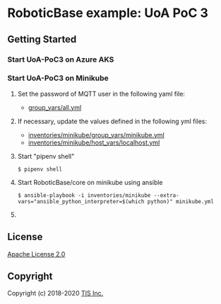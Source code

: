 # RoboticBase example: UoA PoC 3


## Getting Started
### Start UoA-PoC3 on Azure AKS

### Start UoA-PoC3 on Minikube
1. Set the password of MQTT user in the following yaml file:
    * [group\_vars/all.yml](ansible/group_vars/all.yml)
1. If necessary, update the values defined in the following yml files:
    * [inventories/minikube/group\_vars/minikube.yml](ansible/inventories/minikube/group_vars/minikube.yml)
    * [inventories/minikube/host\_vars/localhost.yml](ansible/inventories/minikube/host_vars/localhost.yml)
1. Start "pipenv shell"

    ```
    $ pipenv shell
    ```
1. Start RoboticBase/core on minikube using ansible

    ```
    $ ansible-playbook -i inventories/minikube --extra-vars="ansible_python_interpreter=$(which python)" minikube.yml
    ```

1. 


## License

[Apache License 2.0](/LICENSE)

## Copyright
Copyright (c) 2018-2020 [TIS Inc.](https://www.tis.co.jp/)
